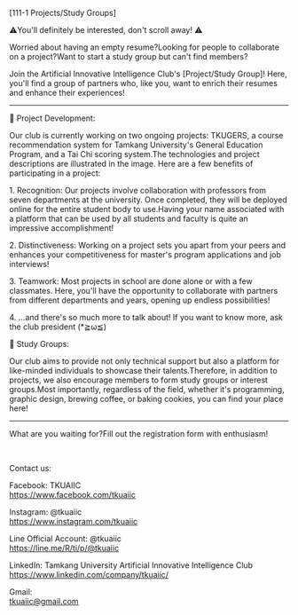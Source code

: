 [111-1 Projects/Study Groups]

⚠️You'll definitely be interested, don't scroll away!  ⚠️

Worried about having an empty resume?Looking for people to collaborate on a project?Want to start a study group but can't find members?

Join the Artificial Innovative Intelligence Club's [Project/Study Group]! Here, you'll find a group of partners who, like you, want to enrich their resumes and enhance their experiences!

----

🚀 Project Development:

Our club is currently working on two ongoing projects: TKUGERS, a course recommendation system for Tamkang University's General Education Program, and a Tai Chi scoring system.The technologies and project descriptions are illustrated in the image. Here are a few benefits of participating in a project:

1\. Recognition: Our projects involve collaboration with professors from seven departments at the university. Once completed, they will be deployed online for the entire student body to use.Having your name associated with a platform that can be used by all students and faculty is quite an impressive accomplishment!

2\. Distinctiveness: Working on a project sets you apart from your peers and enhances your competitiveness for master's program applications and job interviews!

3\. Teamwork: Most projects in school are done alone or with a few classmates. Here, you'll have the opportunity to collaborate with partners from different departments and years, opening up endless possibilities!

4\. ...and there's so much more to talk about! If you want to know more, ask the club president (*≧ω≦)

📖 Study Groups:

Our club aims to provide not only technical support but also a platform for like-minded individuals to showcase their talents.Therefore, in addition to projects, we also encourage members to form study groups or interest groups.Most importantly, regardless of the field, whether it's programming, graphic design, brewing coffee, or baking cookies, you can find your place here!

----

What are you waiting for?Fill out the registration form with enthusiasm!

&nbsp;

Contact us:

Facebook: TKUAIIC <br />https://www.facebook.com/tkuaiic

Instagram: @tkuaiic <br />https://www.instagram.com/tkuaiic

Line Official Account: @tkuaiic <br />https://line.me/R/ti/p/@tkuaiic

LinkedIn: Tamkang University Artificial Innovative Intelligence Club <br />https://www.linkedin.com/company/tkuaiic/

Gmail: <br />tkuaiic@gmail.com
